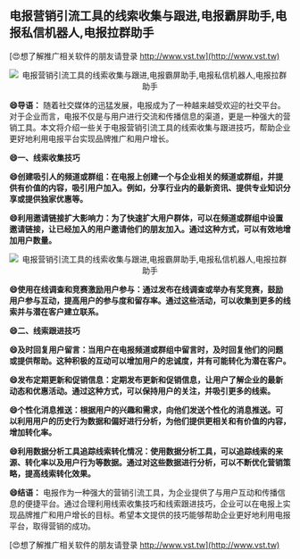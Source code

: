 ## **电报营销引流工具的线索收集与跟进,电报霸屏助手,电报私信机器人,电报拉群助手**

[😍想了解推广相关软件的朋友请登录 http://www.vst.tw](http://www.vst.tw)

 <center><img src="https://vst.tw/MP4/tuiguang/png/1.png" alt="电报营销引流工具的线索收集与跟进,电报霸屏助手,电报私信机器人,电报拉群助手"></center>

**😄导语：**
随着社交媒体的迅猛发展，电报成为了一种越来越受欢迎的社交平台。对于企业而言，电报不仅是与用户进行交流和传播信息的渠道，更是一种强大的营销工具。本文将介绍一些关于电报营销引流工具的线索收集与跟进技巧，帮助企业更好地利用电报平台实现品牌推广和用户增长。

**😄一、线索收集技巧**

**😄创建吸引人的频道或群组：在电报上创建一个与企业相关的频道或群组，并提供有价值的内容，吸引用户加入。例如，分享行业内的最新资讯、提供专业知识分享或提供独家优惠等。**

**😄利用邀请链接扩大影响力：为了快速扩大用户群体，可以在频道或群组中设置邀请链接，让已经加入的用户邀请他们的朋友加入。通过这种方式，可以有效地增加用户数量。**

 <center><img src="https://vst.tw/MP4/tuiguang/png/2.png" alt="电报营销引流工具的线索收集与跟进,电报霸屏助手,电报私信机器人,电报拉群助手"></center>

**😄使用在线调查和竞赛激励用户参与：通过发布在线调查或举办有奖竞赛，鼓励用户参与互动，提高用户的参与度和留存率。通过这些活动，可以收集到更多的线索并与潜在客户建立联系。**

**😄二、线索跟进技巧**

**😄及时回复用户留言：当用户在电报频道或群组中留言时，及时回复他们的问题或提供帮助。这种积极的互动可以增加用户的忠诚度，并有可能转化为潜在客户。**

**😄发布定期更新和促销信息：定期发布更新和促销信息，让用户了解企业的最新动态和优惠活动。通过这种方式，可以保持用户的关注，并吸引更多的线索。**

**😄个性化消息推送：根据用户的兴趣和需求，向他们发送个性化的消息推送。可以利用用户的历史行为数据和偏好进行分析，为他们提供更相关和有价值的内容，增加转化率。**

**😄利用数据分析工具追踪线索转化情况：使用数据分析工具，可以追踪线索的来源、转化率以及用户行为等数据。通过对这些数据进行分析，可以不断优化营销策略，提高线索转化效果。**

**😄结语：**
电报作为一种强大的营销引流工具，为企业提供了与用户互动和传播信息的便捷平台。通过合理利用线索收集技巧和线索跟进技巧，企业可以在电报上实现品牌推广和用户增长的目标。希望本文提供的技巧能够帮助企业更好地利用电报平台，取得营销的成功。

[😍想了解推广相关软件的朋友请登录 http://www.vst.tw](http://www.vst.tw)




